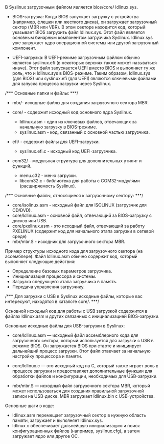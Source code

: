 В Syslinux загрузочным файлом является bios/core/ ldlinux.sys.

- BIOS-загрузка:
Когда BIOS запускает загрузку с устройства (например, флешки или жесткого диска), он загружает загрузочный сектор (MBR или VBR).
В этом секторе находится код, который указывает BIOS загрузить файл ldlinux.sys. Этот файл является основным бинарным компонентом загрузчика Syslinux. 
ldlinux.sys уже загружает ядро операционной системы или другой загрузочный компонент.

- UEFI-загрузка:
В UEFI-режиме загрузочным файлом обычно является syslinux.efi (в некоторых версиях также может называться иначе). Этот файл запускается UEFI вместо BIOS и выполняет ту же роль, что и ldlinux.sys в BIOS-режиме.
Таким образом, ldlinux.sys (для BIOS) или syslinux.efi (для UEFI) являются ключевыми файлами для запуска процесса загрузки через Syslinux.

/*** Основные папки и файлы: ***/

- mbr/- исходные файлы для создания загрузочного сектора MBR.

- core/ - содержит исходный код основного ядра Syslinux.
	- ldlinux.asm - один из ключевых файлов, отвечающих за начальную загрузку в BIOS-режиме.
	- syslinux.asm - код, связанный с основной частью загрузчика.

- efi/ - содержит файлы для UEFI-загрузки.
	- syslinux.efi.c - исходный код UEFI-загрузчика.

- com32/ - модульная структура для дополнительных утилит и функций.
	- menu.c32 - меню загрузки.
	- libcom32.c - библиотека для работы с COM32-модулями (расширяемость Syslinux).




/***  Основные файлы, относящиеся к загрузочному сектору: ***/

- core/isolinux.asm - исходный файл для ISOLINUX (загрузчик для CD/DVD).
- core/ldlinux.asm - основной файл, отвечающий за BIOS-загрузку с дисков или USB.
- core/pxelinux.asm - это исходный файл, отвечающий за работу PXELINUX (содержит код для начального этапа загрузки в сетевой среде)
- mbr/mbr.S - исходник для загрузочного сектора MBR.

Пример структуры исходного кода для загрузочного сектора (на ассемблере):
Файл ldlinux.asm обычно содержит код, который выполняет следующие действия:

- Определение базовых параметров загрузчика.
- Инициализация процессора и системы.
- Загрузка следующего этапа загрузчика в память.
- Передача управления загрузчику.


/*** Для загрузки с USB в Syslinux исходные файлы, которые вас интересуют, находятся в каталоге core/. ***/

Основной исходный код для работы с USB загрузкой содержится в файлах ldlinux.asm и других связанных с инициализацией BIOS-загрузки.

Основные исходные файлы для USB-загрузки в Syslinux:
- core/ldlinux.asm — исходный файл ассемблерного кода для загрузочного сектора, который используется для загрузки с USB в режиме BIOS. 
Он загружается BIOS при старте и инициирует дальнейший процесс загрузки. Этот файл отвечает за начальную настройку процессора и памяти.

- core/ldlinux.c — это исходный код на C, который также играет роль в процессе загрузки и предоставляет дополнительные функции для обработки файлов и конфигурации, 
необходимых для USB-загрузки.

- mbr/mbr.S — исходный файл загрузочного сектора MBR, который может использоваться для создания правильной загрузочной записи на USB-диске. 
MBR загружает ldlinux.bin с USB-устройства.

Основные шаги в коде:
- ldlinux.asm перемещает загрузочный сектор в нужную область памяти, загружает и выполняет ldlinux.sys.
- ldlinux.c обеспечивает дальнейшую инициализацию и поиск конфигурационных файлов (например, syslinux.cfg), а затем загружает ядро или другое ОС.

